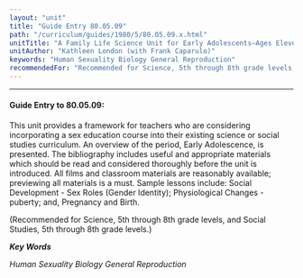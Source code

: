 ```yaml
---
layout: "unit"
title: "Guide Entry 80.05.09"
path: "/curriculum/guides/1980/5/80.05.09.x.html"
unitTitle: "A Family Life Science Unit for Early Adolescents—Ages Eleven Through Thirteen"
unitAuthor: "Kathleen London (with Frank Caparulo)"
keywords: "Human Sexuality Biology General Reproduction"
recommendedFor: "Recommended for Science, 5th through 8th grade levels, and Social Studies, 5th through 8th grade levels."
---
```

<body>
<hr/>
<h4>
Guide Entry to 80.05.09:
</h4>
This unit provides a framework for teachers who are considering incorporating a sex education course into their existing science or social studies curriculum.  An overview of the period, Early Adolescence, is presented.  The bibliography includes useful and appropriate materials which should be read and considered thoroughly before the unit is introduced.  All films and classroom materials are reasonably available; previewing all materials is a must.  Sample lessons include: Social Development - Sex Roles (Gender Identity); Physiological Changes - puberty; and, Pregnancy and Birth.
<p>
(Recommended for Science, 5th through 8th grade levels, and Social Studies, 5th through 8th grade levels.)
</p>
<p>
<b>
<i>
Key Words
</i>
</b>
<br/>
</p>
<p>
<i>
Human Sexuality Biology General Reproduction
</i>
</p>
</body>